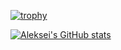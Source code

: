 
[![trophy](https://github-profile-trophy.vercel.app/?username=alex-petrenko&column=7&theme=onedark)](https://github.com/alex-petrenko)

[![Aleksei's GitHub stats](https://github-readme-stats.vercel.app/api?username=alex-petrenko&show_icons=true&theme=dark)](https://github.com/alex-petrenko)
